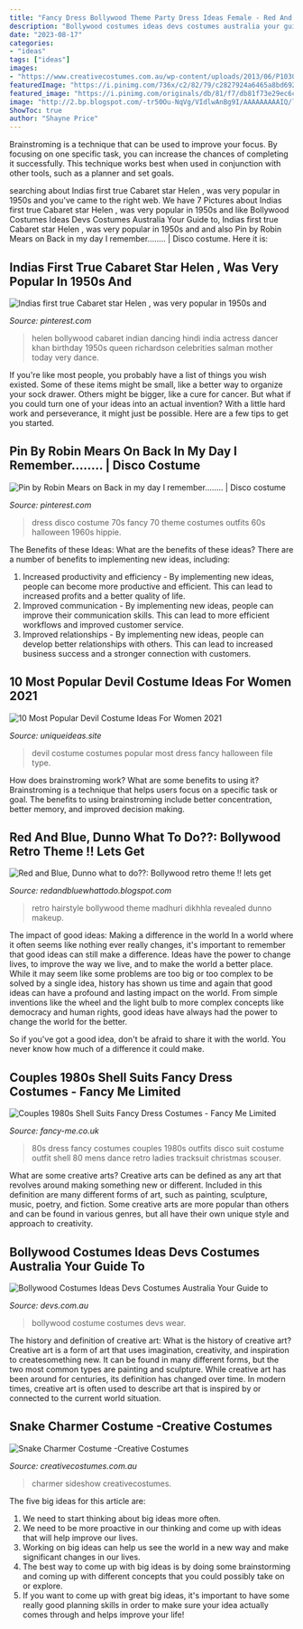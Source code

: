 ```yaml
---
title: "Fancy Dress Bollywood Theme Party Dress Ideas Female - Red And Blue, Dunno What To Do??: Bollywood Retro Theme !! Lets Get"
description: "Bollywood costumes ideas devs costumes australia your guide to"
date: "2023-08-17"
categories:
- "ideas"
tags: ["ideas"]
images:
- "https://www.creativecostumes.com.au/wp-content/uploads/2013/06/P1030666.jpg"
featuredImage: "https://i.pinimg.com/736x/c2/82/79/c2827924a6465a8bd692885d013129ea--vintage-bollywood-vintage-india.jpg"
featured_image: "https://i.pinimg.com/originals/db/81/f7/db81f73e29ec6c151694ab888169b28b.jpg"
image: "http://2.bp.blogspot.com/-tr50Ou-NqVg/VIdlwAnBg9I/AAAAAAAAAIQ/laoXtAKeKu0/s1600/madsjhalak-28.jpg"
ShowToc: true
author: "Shayne Price"
---
```



Brainstroming is a technique that can be used to improve your focus. By focusing on one specific task, you can increase the chances of completing it successfully. This technique works best when used in conjunction with other tools, such as a planner and set goals.

	

		
searching about Indias first true Cabaret star Helen , was very popular in 1950s and you've came to the right web. We have 7 Pictures about Indias first true Cabaret star Helen , was very popular in 1950s and like Bollywood Costumes Ideas Devs Costumes Australia Your Guide to, Indias first true Cabaret star Helen , was very popular in 1950s and and also Pin by Robin Mears on Back in my day I remember........ | Disco costume. Here it is:
		
    
## Indias First True Cabaret Star Helen , Was Very Popular In 1950s And

<img loading=lazy src="https://i.pinimg.com/736x/c2/82/79/c2827924a6465a8bd692885d013129ea--vintage-bollywood-vintage-india.jpg" onerror="this.onerror=null;this.src='https://tse2.mm.bing.net/th?id=OIP.LbqydcpAeI1O8ZFSvVxqowHaJ4&amp;pid=15.1';" alt="Indias first true Cabaret star Helen , was very popular in 1950s and">

_Source: pinterest.com_

>helen bollywood cabaret indian dancing hindi india actress dancer khan birthday 1950s queen richardson celebrities salman mother today very dance. 

	

If you're like most people, you probably have a list of things you wish existed. Some of these items might be small, like a better way to organize your sock drawer. Others might be bigger, like a cure for cancer. But what if you could turn one of your ideas into an actual invention? With a little hard work and perseverance, it might just be possible. Here are a few tips to get you started.

    
## Pin By Robin Mears On Back In My Day I Remember........ | Disco Costume

<img loading=lazy src="https://i.pinimg.com/originals/db/81/f7/db81f73e29ec6c151694ab888169b28b.jpg" onerror="this.onerror=null;this.src='https://tse3.mm.bing.net/th?id=OIP.v75wVxbVxySggRUVJpI5-AAAAA&amp;pid=15.1';" alt="Pin by Robin Mears on Back in my day I remember........ | Disco costume">

_Source: pinterest.com_

>dress disco costume 70s fancy 70 theme costumes outfits 60s halloween 1960s hippie. 

	

The Benefits of these Ideas: What are the benefits of these ideas?
There are a number of benefits to implementing new ideas, including: 
1. Increased productivity and efficiency - By implementing new ideas, people can become more productive and efficient. This can lead to increased profits and a better quality of life. 
2. Improved communication - By implementing new ideas, people can improve their communication skills. This can lead to more efficient workflows and improved customer service. 
3. Improved relationships - By implementing new ideas, people can develop better relationships with others. This can lead to increased business success and a stronger connection with customers.

    
## 10 Most Popular Devil Costume Ideas For Women 2021

<img loading=lazy src="https://www.uniqueideas.site/wp-content/uploads/devil-costumes-devil-fancy-dress-jokers-masquerade.png" onerror="this.onerror=null;this.src='https://tse3.mm.bing.net/th?id=OIP.W_sSo7nMMS-2v1BDvNkTHQHaLv&amp;pid=15.1';" alt="10 Most Popular Devil Costume Ideas For Women 2021">

_Source: uniqueideas.site_

>devil costume costumes popular most dress fancy halloween file type. 

	

How does brainstroming work? What are some benefits to using it?
Brainstroming is a technique that helps users focus on a specific task or goal. The benefits to using brainstroming include better concentration, better memory, and improved decision making.

    
## Red And Blue, Dunno What To Do??: Bollywood Retro Theme !! Lets Get

<img loading=lazy src="http://2.bp.blogspot.com/-tr50Ou-NqVg/VIdlwAnBg9I/AAAAAAAAAIQ/laoXtAKeKu0/s1600/madsjhalak-28.jpg" onerror="this.onerror=null;this.src='https://tse2.mm.bing.net/th?id=OIP.sFD03zMXnQlLTO6cmZWPWwHaE8&amp;pid=15.1';" alt="Red and Blue, Dunno what to do??: Bollywood retro theme !! lets get">

_Source: redandbluewhattodo.blogspot.com_

>retro hairstyle bollywood theme madhuri dikhhla revealed dunno makeup. 

	

The impact of good ideas: Making a difference in the world
In a world where it often seems like nothing ever really changes, it's important to remember that good ideas can still make a difference. Ideas have the power to change lives, to improve the way we live, and to make the world a better place.
While it may seem like some problems are too big or too complex to be solved by a single idea, history has shown us time and again that good ideas can have a profound and lasting impact on the world. From simple inventions like the wheel and the light bulb to more complex concepts like democracy and human rights, good ideas have always had the power to change the world for the better.

So if you've got a good idea, don't be afraid to share it with the world. You never know how much of a difference it could make.

    
## Couples 1980s Shell Suits Fancy Dress Costumes - Fancy Me Limited

<img loading=lazy src="https://cdn3.bigcommerce.com/s-nyvubldy/products/6392/images/9292/Mens_Ladies_Couples_1980s_80s_Shell_Suit_Height_Of_Fashion_Tracksuit_Scouser_Hen_Do_Stag_Do_Fancy_Dress_Costume_Outfits_S_39660_39298__40735.1439295748.500.750.jpg?c=2" onerror="this.onerror=null;this.src='https://tse2.mm.bing.net/th?id=OIP.gOLKU2AhbCehXJEAH0td0wAAAA&amp;pid=15.1';" alt="Couples 1980s Shell Suits Fancy Dress Costumes - Fancy Me Limited">

_Source: fancy-me.co.uk_

>80s dress fancy costumes couples 1980s outfits disco suit costume outfit shell 80 mens dance retro ladies tracksuit christmas scouser. 

	

What are some creative arts?
Creative arts can be defined as any art that revolves around making something new or different. Included in this definition are many different forms of art, such as painting, sculpture, music, poetry, and fiction. Some creative arts are more popular than others and can be found in various genres, but all have their own unique style and approach to creativity.

    
## Bollywood Costumes Ideas Devs Costumes Australia Your Guide To

<img loading=lazy src="http://devs.com.au/wp-content/uploads/2017/03/Devs-Bollywood-party-ideas-1.jpg" onerror="this.onerror=null;this.src='https://tse4.mm.bing.net/th?id=OIP.cOlu3vUWM8M17nrfaSLGdAAAAA&amp;pid=15.1';" alt="Bollywood Costumes Ideas Devs Costumes Australia Your Guide to">

_Source: devs.com.au_

>bollywood costume costumes devs wear. 

	

The history and definition of creative art: What is the history of creative art?
Creative art is a form of art that uses imagination, creativity, and inspiration to createsomething new. It can be found in many different forms, but the two most common types are painting and sculpture. While creative art has been around for centuries, its definition has changed over time. In modern times, creative art is often used to describe art that is inspired by or connected to the current world situation.

    
## Snake Charmer Costume -Creative Costumes

<img loading=lazy src="https://www.creativecostumes.com.au/wp-content/uploads/2013/06/P1030666.jpg" onerror="this.onerror=null;this.src='https://tse2.mm.bing.net/th?id=OIP.hdqr93oUgvH81UzMmzvQ5wHaL9&amp;pid=15.1';" alt="Snake Charmer Costume -Creative Costumes">

_Source: creativecostumes.com.au_

>charmer sideshow creativecostumes. 

	

The five big ideas for this article are:
1. We need to start thinking about big ideas more often. 
2. We need to be more proactive in our thinking and come up with ideas that will help improve our lives. 
3. Working on big ideas can help us see the world in a new way and make significant changes in our lives. 
4. The best way to come up with big ideas is by doing some brainstorming and coming up with different concepts that you could possibly take on or explore. 
5. If you want to come up with great big ideas, it's important to have some really good planning skills in order to make sure your idea actually comes through and helps improve your life!

